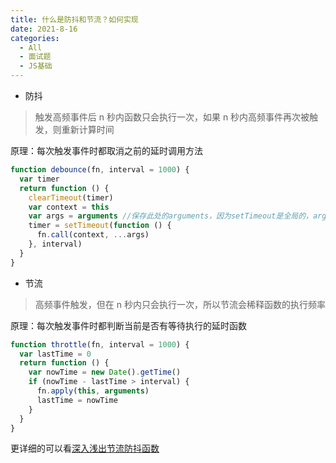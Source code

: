 ```yaml
---
title: 什么是防抖和节流？如何实现
date: 2021-8-16
categories:
  - All
  - 面试题
  - JS基础
---
```


- 防抖

> 触发高频事件后 n 秒内函数只会执行一次，如果 n 秒内高频事件再次被触发，则重新计算时间

原理：每次触发事件时都取消之前的延时调用方法

```js
function debounce(fn, interval = 1000) {
  var timer
  return function () {
    clearTimeout(timer)
    var context = this
    var args = arguments //保存此处的arguments，因为setTimeout是全局的，arguments不是防抖函数需要的。
    timer = setTimeout(function () {
      fn.call(context, ...args)
    }, interval)
  }
}
```

- 节流

> 高频事件触发，但在 n 秒内只会执行一次，所以节流会稀释函数的执行频率

原理：每次触发事件时都判断当前是否有等待执行的延时函数

```js
function throttle(fn, interval = 1000) {
  var lastTime = 0
  return function () {
    var nowTime = new Date().getTime()
    if (nowTime - lastTime > interval) {
      fn.apply(this, arguments)
      lastTime = nowTime
    }
  }
}
```

更详细的可以看[深入浅出节流防抖函数](https://muyiy.cn/blog/7/7.1.html)

